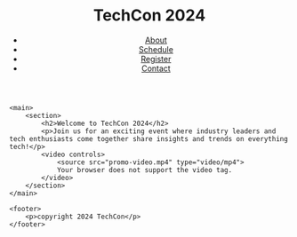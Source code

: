 <!DOCTYPE html>
<html lang="en">
<head>
    <meta charset="UTF-8">
    <title>TechCon 2024 - Home</title>
</head>
<body>
    <header>
        <h1>TechCon 2024</h1>
        <nav>
            <ul>
                <li><a href="about.html">About</a></li>
                <li><a href="schedule.html">Schedule</a></li>
                <li><a href="register.html">Register</a></li>
                <li><a href="contact.html">Contact</a></li>
            </ul>
        </nav>
    </header>

    <main>
        <section>
            <h2>Welcome to TechCon 2024</h2>
            <p>Join us for an exciting event where industry leaders and tech enthusiasts come together share insights and trends on everything tech!</p>
            <video controls>
                <source src="promo-video.mp4" type="video/mp4">
                Your browser does not support the video tag.
            </video>
        </section>
    </main>

    <footer>
        <p>copyright 2024 TechCon</p>
    </footer>
</body>
</html>
